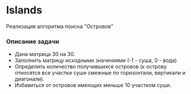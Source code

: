 # Islands
Реализация алгоритма поиска "Островов"

### Описание задачи
- Дана матрица 30 на 30.
- Заполнить матрицу исходными значениями (-1 - суша, 0 - вода)
- Определить количество получившихся островов (к острову относятся все участки суши смежные по горизонтали, вертикали и диагонали).
- Избавиться от островов имеющих меньше 10 участком суши.